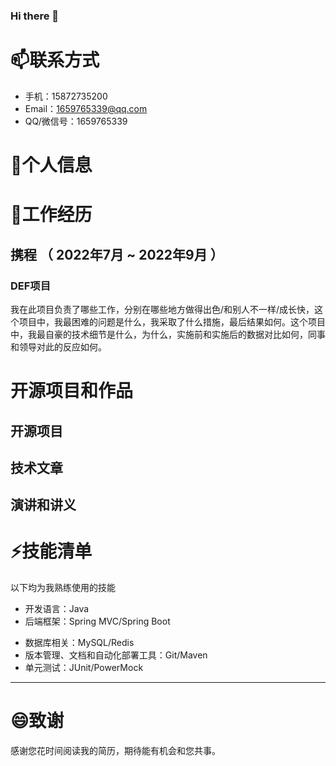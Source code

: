 ### Hi there 👋

<!--
**hu1405/hu1405** is a ✨ _special_ ✨ repository because its `README.md` (this file) appears on your GitHub profile.

Here are some ideas to get you started:

- 🔭 I’m currently working on ...
- 🌱 I’m currently learning ...
- 👯 I’m looking to collaborate on ...
- 🤔 I’m looking for help with ...
- 💬 Ask me about ...
- 📫 How to reach me: ...
- 😄 Pronouns: ...
- ⚡ Fun fact: ...
-->
# 📫联系方式

- 手机：15872735200
- Email：1659765339@qq.com
- QQ/微信号：1659765339

# 💬个人信息


# 🌱工作经历


## 携程 （ 2022年7月 ~ 2022年9月 ）

### DEF项目 
我在此项目负责了哪些工作，分别在哪些地方做得出色/和别人不一样/成长快，这个项目中，我最困难的问题是什么，我采取了什么措施，最后结果如何。这个项目中，我最自豪的技术细节是什么，为什么，实施前和实施后的数据对比如何，同事和领导对此的反应如何。


  
# 开源项目和作品

## 开源项目


## 技术文章


## 演讲和讲义
    
    
# ⚡技能清单

以下均为我熟练使用的技能

- 开发语言：Java
- 后端框架：Spring MVC/Spring Boot
<!--
- 前端框架：Bootstrap/AngularJS/EmberJS/HTML5/Cocos2dJS/ionic
-->
- 数据库相关：MySQL/Redis
- 版本管理、文档和自动化部署工具：Git/Maven
- 单元测试：JUnit/PowerMock
      
---      
# 😄致谢
感谢您花时间阅读我的简历，期待能有机会和您共事。
